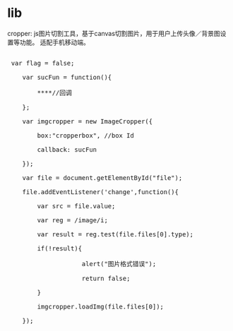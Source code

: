 # lib
cropper:
js图片切割工具，基于canvas切割图片，用于用户上传头像／背景图设置等功能。 适配手机移动端。

<pre> 
 var flag = false; <br/>
	var sucFun = function(){ <br/>
		****//回调 <br/>
	}; <br/>
	var imgcropper = new ImageCropper({ <br/>
		box:"cropperbox", //box Id <br/>
		callback: sucFun <br/>
	}); <br/>
	var file = document.getElementById("file"); <br/>
	file.addEventListener('change',function(){ <br/>
		var src = file.value; <br/>
		var reg = /image/i; <br/>
		var result = reg.test(file.files[0].type); <br/>
		if(!result){ <br/>
					alert("图片格式错误"); <br/>
					return false; <br/>
		} <br/>
		imgcropper.loadImg(file.files[0]); <br/>
	}); <br/>
</pre>
